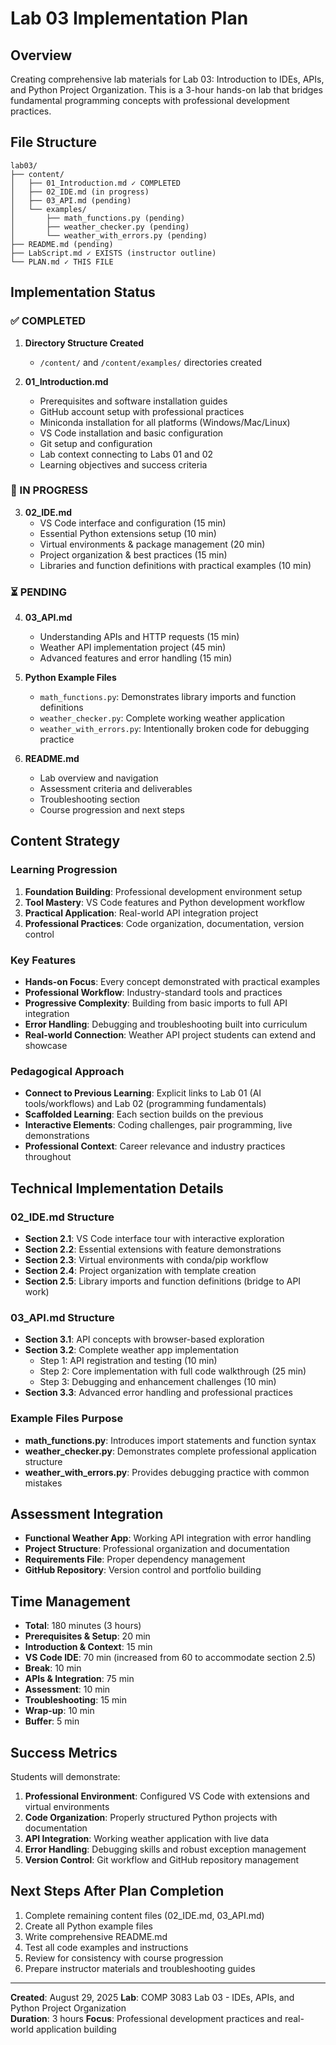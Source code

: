 # Lab 03 Implementation Plan

## Overview
Creating comprehensive lab materials for Lab 03: Introduction to IDEs, APIs, and Python Project Organization. This is a 3-hour hands-on lab that bridges fundamental programming concepts with professional development practices.

## File Structure
```
lab03/
├── content/
│   ├── 01_Introduction.md ✓ COMPLETED
│   ├── 02_IDE.md (in progress)
│   ├── 03_API.md (pending)
│   └── examples/
│       ├── math_functions.py (pending)
│       ├── weather_checker.py (pending)
│       └── weather_with_errors.py (pending)
├── README.md (pending)
├── LabScript.md ✓ EXISTS (instructor outline)
└── PLAN.md ✓ THIS FILE
```

## Implementation Status

### ✅ COMPLETED
1. **Directory Structure Created**
   - `/content/` and `/content/examples/` directories created
   
2. **01_Introduction.md**
   - Prerequisites and software installation guides
   - GitHub account setup with professional practices
   - Miniconda installation for all platforms (Windows/Mac/Linux)
   - VS Code installation and basic configuration
   - Git setup and configuration
   - Lab context connecting to Labs 01 and 02
   - Learning objectives and success criteria

### 🔄 IN PROGRESS
3. **02_IDE.md** 
   - VS Code interface and configuration (15 min)
   - Essential Python extensions setup (10 min)
   - Virtual environments & package management (20 min)
   - Project organization & best practices (15 min)
   - Libraries and function definitions with practical examples (10 min)

### ⏳ PENDING
4. **03_API.md**
   - Understanding APIs and HTTP requests (15 min)
   - Weather API implementation project (45 min)
   - Advanced features and error handling (15 min)

5. **Python Example Files**
   - `math_functions.py`: Demonstrates library imports and function definitions
   - `weather_checker.py`: Complete working weather application
   - `weather_with_errors.py`: Intentionally broken code for debugging practice

6. **README.md**
   - Lab overview and navigation
   - Assessment criteria and deliverables
   - Troubleshooting section
   - Course progression and next steps

## Content Strategy

### Learning Progression
1. **Foundation Building**: Professional development environment setup
2. **Tool Mastery**: VS Code features and Python development workflow  
3. **Practical Application**: Real-world API integration project
4. **Professional Practices**: Code organization, documentation, version control

### Key Features
- **Hands-on Focus**: Every concept demonstrated with practical examples
- **Professional Workflow**: Industry-standard tools and practices
- **Progressive Complexity**: Building from basic imports to full API integration
- **Error Handling**: Debugging and troubleshooting built into curriculum
- **Real-world Connection**: Weather API project students can extend and showcase

### Pedagogical Approach
- **Connect to Previous Learning**: Explicit links to Lab 01 (AI tools/workflows) and Lab 02 (programming fundamentals)
- **Scaffolded Learning**: Each section builds on the previous
- **Interactive Elements**: Coding challenges, pair programming, live demonstrations
- **Professional Context**: Career relevance and industry practices throughout

## Technical Implementation Details

### 02_IDE.md Structure
- **Section 2.1**: VS Code interface tour with interactive exploration
- **Section 2.2**: Essential extensions with feature demonstrations
- **Section 2.3**: Virtual environments with conda/pip workflow
- **Section 2.4**: Project organization with template creation
- **Section 2.5**: Library imports and function definitions (bridge to API work)

### 03_API.md Structure  
- **Section 3.1**: API concepts with browser-based exploration
- **Section 3.2**: Complete weather app implementation
  - Step 1: API registration and testing (10 min)
  - Step 2: Core implementation with full code walkthrough (25 min)
  - Step 3: Debugging and enhancement challenges (10 min)
- **Section 3.3**: Advanced error handling and professional practices

### Example Files Purpose
- **math_functions.py**: Introduces import statements and function syntax
- **weather_checker.py**: Demonstrates complete professional application structure
- **weather_with_errors.py**: Provides debugging practice with common mistakes

## Assessment Integration
- **Functional Weather App**: Working API integration with error handling
- **Project Structure**: Professional organization and documentation
- **Requirements File**: Proper dependency management
- **GitHub Repository**: Version control and portfolio building

## Time Management
- **Total**: 180 minutes (3 hours)
- **Prerequisites & Setup**: 20 min
- **Introduction & Context**: 15 min  
- **VS Code IDE**: 70 min (increased from 60 to accommodate section 2.5)
- **Break**: 10 min
- **APIs & Integration**: 75 min
- **Assessment**: 10 min
- **Troubleshooting**: 15 min
- **Wrap-up**: 10 min
- **Buffer**: 5 min

## Success Metrics
Students will demonstrate:
1. **Professional Environment**: Configured VS Code with extensions and virtual environments
2. **Code Organization**: Properly structured Python projects with documentation
3. **API Integration**: Working weather application with live data
4. **Error Handling**: Debugging skills and robust exception management
5. **Version Control**: Git workflow and GitHub repository management

## Next Steps After Plan Completion
1. Complete remaining content files (02_IDE.md, 03_API.md)
2. Create all Python example files
3. Write comprehensive README.md
4. Test all code examples and instructions
5. Review for consistency with course progression
6. Prepare instructor materials and troubleshooting guides

---

**Created**: August 29, 2025
**Lab**: COMP 3083 Lab 03 - IDEs, APIs, and Python Project Organization  
**Duration**: 3 hours
**Focus**: Professional development practices and real-world application building